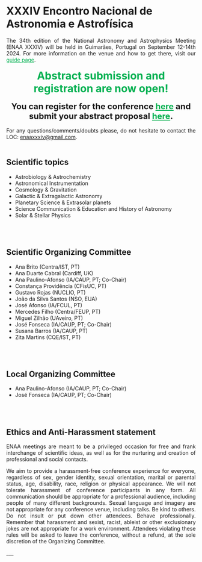 # XXXIV Encontro Nacional de Astronomia e Astrofísica


<div style="text-align: justify">
The 34th edition of the National Astronomy and Astrophysics Meeting (ENAA XXXIV) will be held in Guimarães, Portugal on September 12-14th 2024. For more information on the venue and how to get there, visit our <a href=guide  style="color: #00b050"> guide page</a>.
</div> <br>

<div style="text-align: center; font-size: 28px; font-weight: bold; color: #00b050">
Abstract submission and registration are now open!
</div> <br>

<div style="text-align: center; font-size: 22px; font-weight: bold">
You can register for the conference <a href=registration_gform  style="color: #00b050"> here</a> and submit your abstract proposal <a href=abstract_gform  style="color: #00b050"> here</a>.
</div><br> 

<!-- <div style="text-align: center; font-size: 24px; font-weight: bold">
Abstract submission is now over, look at some statistics <a href=abstract_stats  style="color: #00b050"> here</a>. <br> The preliminary program can be found <a href=program  style="color: #00b050"> here</a>.
</div> -->
<!-- <br>
<br> -->

<!-- <div style="text-align: center; font-size: 24px; font-weight: bold; color: crimson">
All posters are accepted. <br> They are all eligible for the best posters prize.
</div>
<br>
<br> -->

<!-- ## Format
<div style="text-align: justify">
Online meeting (Zoom) with Slack poster sessions. More details will be provided closer to the meeting.
</div><br> -->

<!-- ## Fee
<div style="text-align: justify">
The conference will have a registration fee of 10€ (with waivers for some participants), which should be payed by wire transfer to the following account:
<br>
<br>
<b>IBAN</b>: PT50 0035 0194 00003196330 71 <br>
<b>BIC/SWIFT</b>: CGDIPTPL
<br>
<br>
A proof of payment should be sent to to <a href="mailto:enaaxxxi@gmail.com">enaaxxxi@gmail.com</a>. Please include your name and institute in the e-mail if you are sending the proof with a different e-mail than what was used for the registration. For more information see the <a href=registration_gform style="color: steelblue; opacity: 1.00; font-size: larger; text-decoration: underline">registration</a> page.  </div>-->

<div style="text-align: justify">
For any questions/comments/doubts please, do not hesitate to contact the LOC: <a href="mailto:enaaxxxiv@gmail.com">enaaxxxiv@gmail.com</a>.
</div><br>

<!-- ## Awards 
<div style="text-align: justify">
The fees will be used to create awards to be given to the best posters and talks submitted to this conference.
</div><br> -->


## Scientific topics
- Astrobiology & Astrochemistry
- Astronomical Instrumentation
- Cosmology & Gravitation
- Galactic & Extragalactic Astronomy
- Planetary Science & Extrasolar planets
- Science Communication & Education and History of Astronomy
- Solar & Stellar Physics
<br>
<br>

## Scientific Organizing Committee
- Ana Brito (Centra/IST, PT)
- Ana Duarte Cabral (Cardiff, UK)
- Ana Paulino-Afonso (IA/CAUP, PT; Co-Chair)
- Constança Providência (CFisUC, PT)
- Gustavo Rojas (NUCLIO, PT)
- João da Silva Santos (NSO, EUA)
- José Afonso (IA/FCUL, PT)
- Mercedes Filho (Centra/FEUP, PT)
- Miguel Zilhão (UAveiro, PT)
- José Fonseca (IA/CAUP, PT; Co-Chair)
- Susana Barros (IA/CAUP, PT)
- Zita Martins (CQE/IST, PT)
<br>
<br>

## Local Organizing Committee 
- Ana Paulino-Afonso (IA/CAUP, PT; Co-Chair)
- José Fonseca (IA/CAUP, PT; Co-Chair)
<br>
<br>

## Ethics and Anti-Harassment statement
<div style="text-align: justify">
ENAA meetings are meant to be a privileged occasion for free and frank interchange of scientific ideas, as well as for the nurturing and creation of professional and social contacts. 

We aim to provide a harassment-free conference experience for everyone, regardless of sex, gender identity, sexual orientation, marital or parental status, age, disability, race, religion or physical appearance. We will not tolerate harassment of conference participants in any form. All communication should be appropriate for a professional audience, including people of many different backgrounds. Sexual language and imagery are not appropriate for any conference venue, including talks. Be kind to others. Do not insult or put down other attendees. Behave professionally. Remember that harassment and sexist, racist, ableist or other exclusionary jokes are not appropriate for a work environment. Attendees violating these rules will be asked to leave the conference, without a refund, at the sole discretion of the Organizing Committee.
</div>
___
